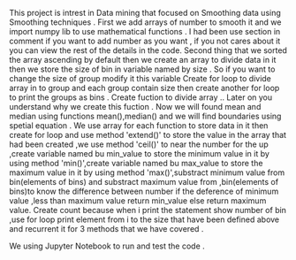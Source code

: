 This project is intrest in Data mining that focused on Smoothing data using Smoothing techniques .
First we add arrays of number to smooth it and we import numpy lib to use mathematical functions .
I had been use section in comment if you want to add number as you want , if you not cares about it you can view the rest of the details in the code.
Second thing that we sorted the array ascending by default then we create an array to divide data in it then we store the size of bin in variable named by size .
So if you want to change the size of group modify it this variable 
Create for loop to divide array in to group and each group contain size then create another for loop to print the groups as bins .
Create fuction to divide array .. 
Later on you understand why we create this fuction .
Now we will found mean and median using functions mean(),median() and we will find boundaries using spetial equation . We use array for each function to store data in it then create for loop and use method 'extend()' to store the value in the array that had been created ,we use method 'ceil()' to near the number for the up ,create variable named bu min_value to store the minimum value in it by using method 'min()',create variable named bu max_value to store the maximum value in it by using method 'max()',substract minimum value from bin(elements of bins) and substract maximum value from ,bin(elements of bins)to know the difference between number if the  deference of minimum value ,less than maximum value return min_value else return maximum value.
Create count because when i print the statement show number of bin ,use for loop print element from i to the size that have been defined above and recurrent it for 3 methods that we have covered .

We using Jupyter Notebook to run and test the code .
